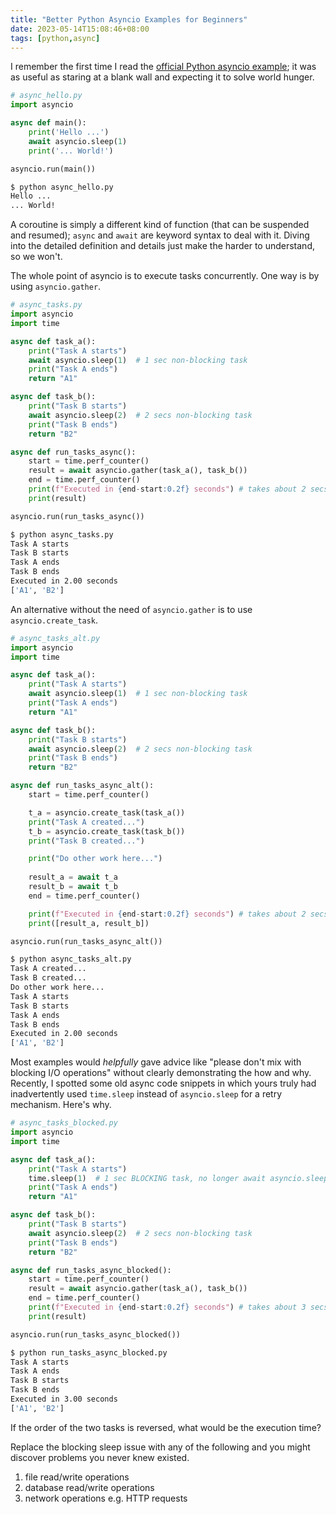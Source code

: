 ```yaml
---
title: "Better Python Asyncio Examples for Beginners"
date: 2023-05-14T15:08:46+08:00
tags: [python,async]
---
```


I remember the first time I read the [official Python asyncio example](https://docs.python.org/3/library/asyncio.html); it was as useful as staring at a blank wall and expecting it to solve world hunger. 

```python
# async_hello.py 
import asyncio

async def main():
    print('Hello ...')
    await asyncio.sleep(1)
    print('... World!')

asyncio.run(main())
```

```sh
$ python async_hello.py
Hello ...
... World!
```

A coroutine is simply a different kind of function (that can be suspended and resumed); `async` and `await` are keyword syntax to deal with it. Diving into the detailed definition and details just make the harder to understand, so we won't.

The whole point of asyncio is to execute tasks concurrently. One way is by using `asyncio.gather`.

```python
# async_tasks.py
import asyncio
import time

async def task_a():
    print("Task A starts")
    await asyncio.sleep(1)  # 1 sec non-blocking task
    print("Task A ends")
    return "A1"

async def task_b():
    print("Task B starts")
    await asyncio.sleep(2)  # 2 secs non-blocking task
    print("Task B ends")
    return "B2"

async def run_tasks_async():
    start = time.perf_counter()
    result = await asyncio.gather(task_a(), task_b())
    end = time.perf_counter()
    print(f"Executed in {end-start:0.2f} seconds") # takes about 2 secs
    print(result)

asyncio.run(run_tasks_async())
```

```sh
$ python async_tasks.py 
Task A starts
Task B starts
Task A ends
Task B ends
Executed in 2.00 seconds
['A1', 'B2']
```

An alternative without the need of `asyncio.gather` is to use `asyncio.create_task`.

```python
# async_tasks_alt.py
import asyncio
import time

async def task_a():
    print("Task A starts")
    await asyncio.sleep(1)  # 1 sec non-blocking task
    print("Task A ends")
    return "A1"

async def task_b():
    print("Task B starts")
    await asyncio.sleep(2)  # 2 secs non-blocking task
    print("Task B ends")
    return "B2"

async def run_tasks_async_alt():
    start = time.perf_counter()

    t_a = asyncio.create_task(task_a())
    print("Task A created...")
    t_b = asyncio.create_task(task_b())
    print("Task B created...")

    print("Do other work here...")
    
    result_a = await t_a
    result_b = await t_b
    end = time.perf_counter()

    print(f"Executed in {end-start:0.2f} seconds") # takes about 2 secs
    print([result_a, result_b])

asyncio.run(run_tasks_async_alt())
```

```sh
$ python async_tasks_alt.py 
Task A created...
Task B created...
Do other work here...
Task A starts
Task B starts
Task A ends
Task B ends
Executed in 2.00 seconds
['A1', 'B2']
```

Most examples would _helpfully_ gave advice like "please don't mix with blocking I/O operations" without clearly demonstrating the how and why. Recently, I spotted some old async code snippets in which yours truly had inadvertently used `time.sleep` instead of `asyncio.sleep` for a retry mechanism. Here's why.

```python
# async_tasks_blocked.py 
import asyncio
import time

async def task_a():
    print("Task A starts")
    time.sleep(1)  # 1 sec BLOCKING task, no longer await asyncio.sleep(1)
    print("Task A ends")
    return "A1"

async def task_b():
    print("Task B starts")
    await asyncio.sleep(2)  # 2 secs non-blocking task
    print("Task B ends")
    return "B2"

async def run_tasks_async_blocked():
    start = time.perf_counter()
    result = await asyncio.gather(task_a(), task_b())
    end = time.perf_counter()
    print(f"Executed in {end-start:0.2f} seconds") # takes about 3 secs!
    print(result)

asyncio.run(run_tasks_async_blocked())
```

```sh
$ python run_tasks_async_blocked.py 
Task A starts
Task A ends
Task B starts
Task B ends
Executed in 3.00 seconds
['A1', 'B2']
```

If the order of the two tasks is reversed, what would be the execution time?

Replace the blocking sleep issue with any of the following and you might discover problems you never knew existed.
1. file read/write operations
1. database read/write operations
1. network operations e.g. HTTP requests